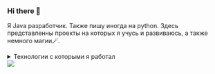 ### Hi there 👋
Я Java разработчик. Также пишу иногда на python. Здесь представленны проекты на которых я учусь и развиваюсь, а также немного магии🪄.




<details>
  <summary>Технологии с которыми я работал</summary>
  
Core
- Java (11 - 17)
- Spring (5 - 6)
- Spring Boot (2 - 3) 

DB
- Spring Data (JPA, JDBC)
- PostgreSQL
- H2

Brokers 
- Spring kafka

Cache
- Hazelcast

Metrics & doc
- Micrometer (prometheus)
- Swagger (OpenAPI 3.0)

Testing
- JUnit 5
- Testcontainers
</details>


<a href="https://github.com/anuraghazra/convoychat">
  <img align="center" src="https://github-readme-stats.vercel.app/api/top-langs?username=wiezq&layout=compact&langs_count=8&card_width=320&theme=dracula" />
</a>



<!--
**wiezq/wiezq** is a ✨ _special_ ✨ repository because its `README.md` (this file) appears on your GitHub profile.

Here are some ideas to get you started:

- 🔭 I’m currently working on ...
- 🌱 I’m currently learning ...
- 👯 I’m looking to collaborate on ...
- 🤔 I’m looking for help with ...
- 💬 Ask me about ...
- 📫 How to reach me: ...
- 😄 Pronouns: ...
- ⚡ Fun fact: ...
-->
